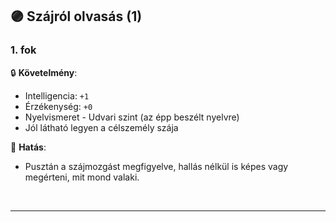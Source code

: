 ## 🟣 Szájról olvasás (1)

### 1. fok

🔒 **Követelmény**:
- Intelligencia: `+1`
- Érzékenység: `+0`
- Nyelvismeret - Udvari szint (az épp beszélt nyelvre)
- Jól látható legyen a célszemély szája

🌟 **Hatás**:
- Pusztán a szájmozgást megfigyelve, hallás nélkül is képes vagy megérteni, mit mond valaki.

<br />

---
